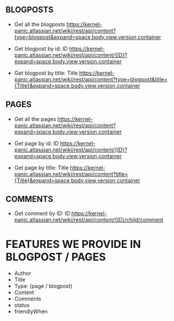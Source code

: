 ## BLOGPOSTS
* Get all the blogposts
https://kernel-panic.atlassian.net/wiki/rest/api/content?type=blogpost&expand=space,body.view,version,container

* Get blogpost by id: ID
https://kernel-panic.atlassian.net/wiki/rest/api/content/{ID}?expand=space,body.view,version,container

* Get blogpost by title: Title
https://kernel-panic.atlassian.net/wiki/rest/api/content?type=blogpost&title={Title}&expand=space,body.view,version,container

## PAGES
* Get all the pages
https://kernel-panic.atlassian.net/wiki/rest/api/content?expand=space,body.view,version,container

* Get page by id: ID
https://kernel-panic.atlassian.net/wiki/rest/api/content/{ID}?expand=space,body.view,version,container

* Get page by title: Title
https://kernel-panic.atlassian.net/wiki/rest/api/content?title={Title}&expand=space,body.view,version,container

## COMMENTS
* Get comment by ID: ID
https://kernel-panic.atlassian.net/wiki/rest/api/content/{ID}/child/comment

# FEATURES WE PROVIDE IN BLOGPOST / PAGES
* Author
* Title
* Type: (page / blogpost)
* Content
* Comments
* status
* friendlyWhen